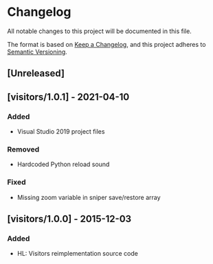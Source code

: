 # Changelog

All notable changes to this project will be documented in this file.

The format is based on [Keep a Changelog](https://keepachangelog.com/en/1.0.0/),
and this project adheres to [Semantic Versioning](https://semver.org/spec/v2.0.0.html).

## [Unreleased]

## [visitors/1.0.1] - 2021-04-10

### Added

- Visual Studio 2019 project files

### Removed

- Hardcoded Python reload sound

### Fixed

- Missing zoom variable in sniper save/restore array

## [visitors/1.0.0] - 2015-12-03

### Added

- HL: Visitors reimplementation source code
